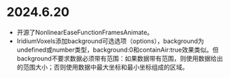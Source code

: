 # 2024.6.20
* 开源了NonlinearEaseFunctionFramesAnimate。
* IridiumVoxels添加background可选选项（options），background为undefined或number类型，background:0和containAir:true效果类似。但background不要求数据必须带有范围：如果数据带有范围，则使用数据给出的范围大小；否则使用数据中最大坐标和最小坐标组成的区域。
